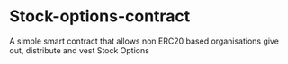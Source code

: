 # Stock-options-contract
A simple smart contract that allows non ERC20 based organisations give out, distribute and  vest Stock Options

